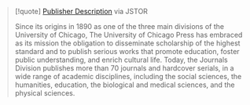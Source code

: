 

> [!quote] [Publisher Description](https://www.jstor.org/publisher/ucpress) via JSTOR
> 
> Since its origins in 1890 as one of the three main divisions of the University of Chicago, The University of Chicago Press has embraced as its mission the obligation to disseminate scholarship of the highest standard and to publish serious works that promote education, foster public understanding, and enrich cultural life. Today, the Journals Division publishes more than 70 journals and hardcover serials, in a wide range of academic disciplines, including the social sciences, the humanities, education, the biological and medical sciences, and the physical sciences.
